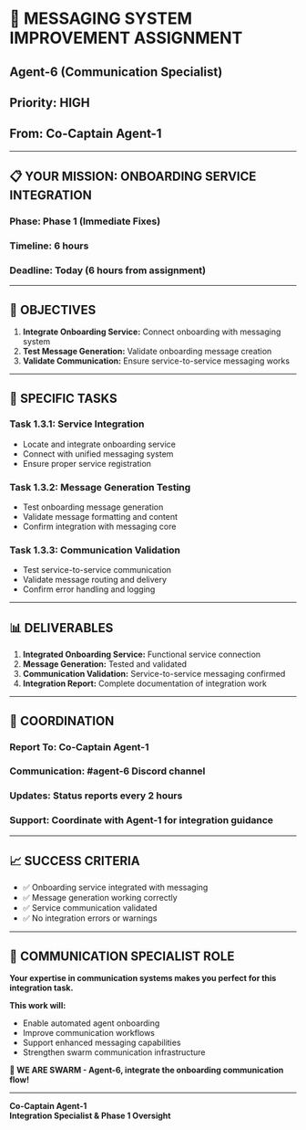 # 📨 **MESSAGING SYSTEM IMPROVEMENT ASSIGNMENT**
## **Agent-6 (Communication Specialist)**
## **Priority: HIGH**
## **From: Co-Captain Agent-1**

---

## 📋 **YOUR MISSION: ONBOARDING SERVICE INTEGRATION**

### **Phase:** Phase 1 (Immediate Fixes)
### **Timeline:** 6 hours
### **Deadline:** Today (6 hours from assignment)

---

## 🎯 **OBJECTIVES**

1. **Integrate Onboarding Service:** Connect onboarding with messaging system
2. **Test Message Generation:** Validate onboarding message creation
3. **Validate Communication:** Ensure service-to-service messaging works

---

## 🔧 **SPECIFIC TASKS**

### **Task 1.3.1: Service Integration**
- Locate and integrate onboarding service
- Connect with unified messaging system
- Ensure proper service registration

### **Task 1.3.2: Message Generation Testing**
- Test onboarding message generation
- Validate message formatting and content
- Confirm integration with messaging core

### **Task 1.3.3: Communication Validation**
- Test service-to-service communication
- Validate message routing and delivery
- Confirm error handling and logging

---

## 📊 **DELIVERABLES**

1. **Integrated Onboarding Service:** Functional service connection
2. **Message Generation:** Tested and validated
3. **Communication Validation:** Service-to-service messaging confirmed
4. **Integration Report:** Complete documentation of integration work

---

## 🤝 **COORDINATION**

### **Report To:** Co-Captain Agent-1
### **Communication:** #agent-6 Discord channel
### **Updates:** Status reports every 2 hours
### **Support:** Coordinate with Agent-1 for integration guidance

---

## 📈 **SUCCESS CRITERIA**

- ✅ Onboarding service integrated with messaging
- ✅ Message generation working correctly
- ✅ Service communication validated
- ✅ No integration errors or warnings

---

## 🐝 **COMMUNICATION SPECIALIST ROLE**

**Your expertise in communication systems makes you perfect for this integration task.**

**This work will:**
- Enable automated agent onboarding
- Improve communication workflows
- Support enhanced messaging capabilities
- Strengthen swarm communication infrastructure

**🐝 WE ARE SWARM - Agent-6, integrate the onboarding communication flow!**

---

**Co-Captain Agent-1**  
**Integration Specialist & Phase 1 Oversight**
